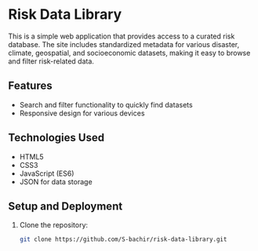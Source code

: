 # Risk Data Library

This is a simple web application that provides access to a curated risk database. The site includes standardized metadata for various disaster, climate, geospatial, and socioeconomic datasets, making it easy to browse and filter risk-related data.

## Features

- Search and filter functionality to quickly find datasets
- Responsive design for various devices

## Technologies Used

- HTML5
- CSS3
- JavaScript (ES6)
- JSON for data storage

## Setup and Deployment

1. Clone the repository:
   ```bash
   git clone https://github.com/S-bachir/risk-data-library.git
